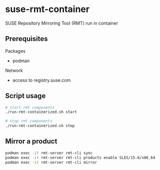 # suse-rmt-container
SUSE Repository Mirroring Tool (RMT) run in container

## Prerequisites

Packages
* podman

Network
* access to registry.suse.com

## Script usage

```bash
# start rmt components
./run-rmt-containerized.sh start

# stop rmt components
./run-rmt-containerized.sh stop
```

## Mirror a product

```bash
podman exec -it rmt-server rmt-cli sync
podman exec -it rmt-server rmt-cli products enable SLES/15.6/x86_64
podman exec -it rmt-server rmt-cli mirror
```
